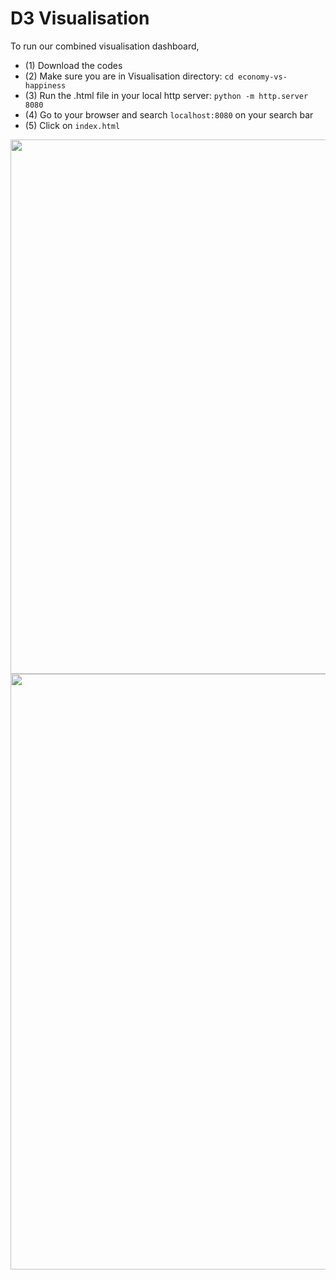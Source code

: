 # D3 Visualisation

To run our combined visualisation dashboard,

- (1) Download the codes
- (2) Make sure you are in Visualisation directory: `cd economy-vs-happiness`
- (3) Run the .html file in your local http server: `python -m http.server 8080` 
- (4) Go to your browser and search `localhost:8080` on your search bar
- (5) Click on `index.html`


<img width="855" src="https://github.com/sheryll2019/sheryll2019.github.io/assets/61812922/7699405e-d3c7-4631-b6e2-32ce032301d4">

<img width="953" src="https://github.com/sheryll2019/sheryll2019.github.io/assets/61812922/18741410-7480-4f12-807b-47cd9c737d8a">
